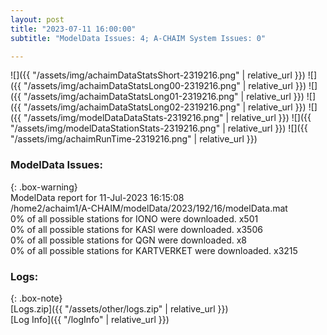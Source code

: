 ```yaml
---
layout: post
title: "2023-07-11 16:00:00"
subtitle: "ModelData Issues: 4; A-CHAIM System Issues: 0"

---
```


![]({{ "/assets/img/achaimDataStatsShort-2319216.png" | relative_url }})
![]({{ "/assets/img/achaimDataStatsLong00-2319216.png" | relative_url }})
![]({{ "/assets/img/achaimDataStatsLong01-2319216.png" | relative_url }})
![]({{ "/assets/img/achaimDataStatsLong02-2319216.png" | relative_url }})
![]({{ "/assets/img/modelDataDataStats-2319216.png" | relative_url }})
![]({{ "/assets/img/modelDataStationStats-2319216.png" | relative_url }})
![]({{ "/assets/img/achaimRunTime-2319216.png" | relative_url }})


### ModelData Issues:  
  
{: .box-warning}  
 ModelData report for 11-Jul-2023 16:15:08   
 /home2/achaim1/A-CHAIM/modelData/2023/192/16/modelData.mat   
 0% of all possible stations for IONO were downloaded. x501   
 0% of all possible stations for KASI were downloaded. x3506   
 0% of all possible stations for QGN were downloaded. x8   
 0% of all possible stations for KARTVERKET were downloaded. x3215   
  


### Logs:  
  
{: .box-note}  
[Logs.zip]({{ "/assets/other/logs.zip" | relative_url }})  
[Log Info]({{ "/logInfo" | relative_url }})  
